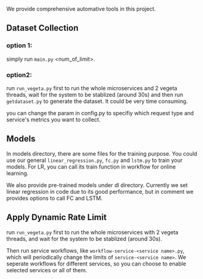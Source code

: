 We provide comprehensive automative tools in this project.

## Dataset Collection
### option 1:
simply run ```main.py``` <num_of_limit>.
### option2:
run ```run_vegeta.py``` first to run the whole microservices and 2 vegeta threads,
wait for the system to be stablized (around 30s) and then run
```getdataset.py``` to generate the dataset. It could be very  time consuming.

you can change the param in config.py to specifiy which request type and service's metrics you want to collect.


## Models
In models directory, there are some files for the training purpose. You could use our general ```linear_regression.py```, ```fc.py``` and ```lstm.py``` to train your models. For LR, you can call its train function in workflow for online learning.

We also provide pre-trained models under dl directory. Currently we set linear regression in code due to its good performance, but in comment we  provides options to call FC and LSTM.

## Apply Dynamic Rate Limit
run ```run_vegeta.py``` first to run the whole microservices with 2 vegeta threads, and wait for the system to be stablized (around 30s).

Then run service workflows, like ```workflow-service-<service name>.py```, which will periodically change the limits of ```service-<service name>```. We seperate workflows for different services, so you can choose to enable selected services or all of them.

